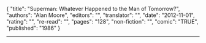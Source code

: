 {
"title": "Superman: Whatever Happened to the Man of Tomorrow?",
"authors": "Alan Moore",
"editors": "",
"translator": "",
"date": "2012-11-01",
"rating": "",
"re-read": "",
"pages": "128",
"non-fiction": "",
"comic": "TRUE",
"published": "1986"
}

---
